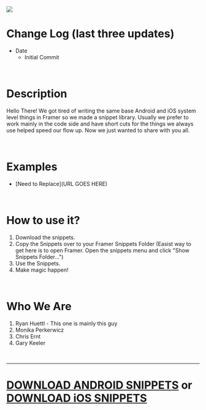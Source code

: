 ![](https://raw.githubusercontent.com/iamkeeler/UXTOOLTIME/master/UXTOOLTIMELOGO.png)


# Change Log (last three updates)

-  Date
    +  Initial Commit

<br>

# Description
Hello There! We got tired of writing the same base Android and iOS system level things in Framer so we made a snippet library. Usually we prefer to work mainly in the code side and have short cuts for the things we always use helped speed our flow up. Now we just wanted to share with you all.

<br>

# Examples
- [Need to Replace](URL GOES HERE)

<br>

# How to use it?
1. Download the snippets.
2. Copy the Snippets over to your Framer Snippets Folder (Easist way to get here is to open Framer. Open the snippets menu and click "Show Snippets Folder...")
3. Use the Snippets.
4. Make magic happen!

<br>

# Who We Are
1. Ryan Huettl - This one is mainly this guy
2. Monika Perkerwicz
3. Chris Ernt
4. Gary Keeler

<br>

---

# [DOWNLOAD ANDROID SNIPPETS](https://github.com/iamkeeler/UXTOOLTIME/raw/master/UXTT-Android-Material-Design-V01.rplib "Just download it already ;)") or [DOWNLOAD iOS SNIPPETS](https://github.com/iamkeeler/UXTOOLTIME/raw/master/UXTT-iOS8-V1-1.rplib "Just download it already ;)")

